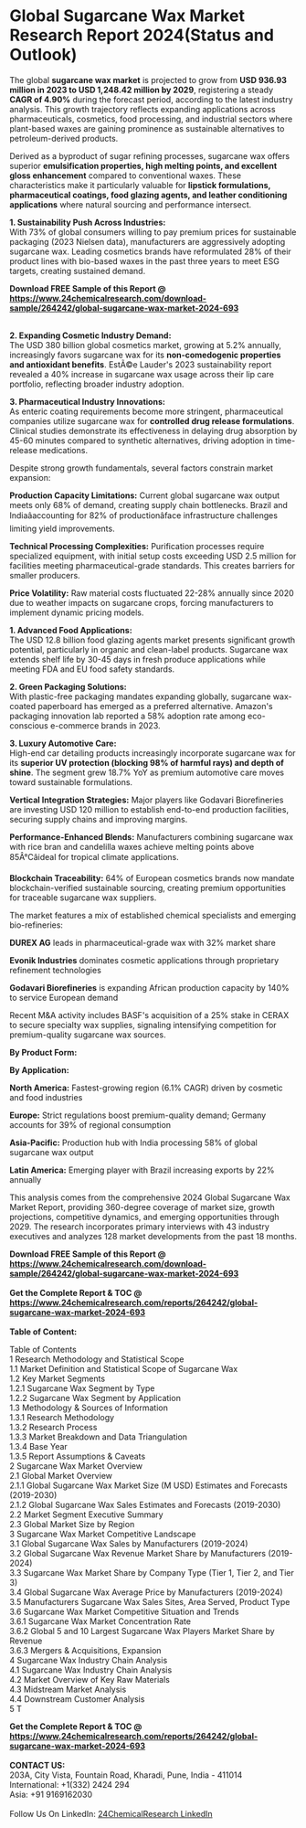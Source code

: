 <h1>Global Sugarcane Wax Market Research Report 2024(Status and Outlook)</h1><p>The global <strong>sugarcane wax market</strong> is projected to grow from <strong>USD 936.93 million in 2023 to USD 1,248.42 million by 2029</strong>, registering a steady <strong>CAGR of 4.90%</strong> during the forecast period, according to the latest industry analysis. This growth trajectory reflects expanding applications across pharmaceuticals, cosmetics, food processing, and industrial sectors where plant-based waxes are gaining prominence as sustainable alternatives to petroleum-derived products.</p><p>Derived as a byproduct of sugar refining processes, sugarcane wax offers superior <strong>emulsification properties, high melting points, and excellent gloss enhancement</strong> compared to conventional waxes. These characteristics make it particularly valuable for <strong>lipstick formulations, pharmaceutical coatings, food glazing agents, and leather conditioning applications</strong> where natural sourcing and performance intersect.</p><p><strong>1. Sustainability Push Across Industries:</strong><br>
With 73% of global consumers willing to pay premium prices for sustainable packaging (2023 Nielsen data), manufacturers are aggressively adopting sugarcane wax. Leading cosmetics brands have reformulated 28% of their product lines with bio-based waxes in the past three years to meet ESG targets, creating sustained demand.</p><div><b>Download FREE Sample of this Report @ 
            <a href="https://www.24chemicalresearch.com/download-sample/264242/global-sugarcane-wax-market-2024-693">
            https://www.24chemicalresearch.com/download-sample/264242/global-sugarcane-wax-market-2024-693</a></b></div><br><p><strong>2. Expanding Cosmetic Industry Demand:</strong><br>
The USD 380 billion global cosmetics market, growing at 5.2% annually, increasingly favors sugarcane wax for its <strong>non-comedogenic properties and antioxidant benefits</strong>. EstÃ©e Lauder's 2023 sustainability report revealed a 40% increase in sugarcane wax usage across their lip care portfolio, reflecting broader industry adoption.</p><p><strong>3. Pharmaceutical Industry Innovations:</strong><br>
As enteric coating requirements become more stringent, pharmaceutical companies utilize sugarcane wax for <strong>controlled drug release formulations</strong>. Clinical studies demonstrate its effectiveness in delaying drug absorption by 45-60 minutes compared to synthetic alternatives, driving adoption in time-release medications.</p><p>Despite strong growth fundamentals, several factors constrain market expansion:</p><p><strong>Production Capacity Limitations:</strong> Current global sugarcane wax output meets only 68% of demand, creating supply chain bottlenecks. Brazil and Indiaâaccounting for 82% of productionâface infrastructure challenges limiting yield improvements.</p><p><strong>Technical Processing Complexities:</strong> Purification processes require specialized equipment, with initial setup costs exceeding USD 2.5 million for facilities meeting pharmaceutical-grade standards. This creates barriers for smaller producers.</p><p><strong>Price Volatility:</strong> Raw material costs fluctuated 22-28% annually since 2020 due to weather impacts on sugarcane crops, forcing manufacturers to implement dynamic pricing models.</p><p><strong>1. Advanced Food Applications:</strong><br>
The USD 12.8 billion food glazing agents market presents significant growth potential, particularly in organic and clean-label products. Sugarcane wax extends shelf life by 30-45 days in fresh produce applications while meeting FDA and EU food safety standards.</p><p><strong>2. Green Packaging Solutions:</strong><br>
With plastic-free packaging mandates expanding globally, sugarcane wax-coated paperboard has emerged as a preferred alternative. Amazon's packaging innovation lab reported a 58% adoption rate among eco-conscious e-commerce brands in 2023.</p><p><strong>3. Luxury Automotive Care:</strong><br>
High-end car detailing products increasingly incorporate sugarcane wax for its <strong>superior UV protection (blocking 98% of harmful rays) and depth of shine</strong>. The segment grew 18.7% YoY as premium automotive care moves toward sustainable formulations.</p><p><strong>Vertical Integration Strategies:</strong> Major players like Godavari Biorefineries are investing USD 120 million to establish end-to-end production facilities, securing supply chains and improving margins.</p><p><strong>Performance-Enhanced Blends:</strong> Manufacturers combining sugarcane wax with rice bran and candelilla waxes achieve melting points above 85Â°Câideal for tropical climate applications.</p><p><strong>Blockchain Traceability:</strong> 64% of European cosmetics brands now mandate blockchain-verified sustainable sourcing, creating premium opportunities for traceable sugarcane wax suppliers.</p><p>The market features a mix of established chemical specialists and emerging bio-refineries:</p><p><strong>DUREX AG</strong> leads in pharmaceutical-grade wax with 32% market share</p><p><strong>Evonik Industries</strong> dominates cosmetic applications through proprietary refinement technologies</p><p><strong>Godavari Biorefineries</strong> is expanding African production capacity by 140% to service European demand</p><p>Recent M&amp;A activity includes BASF's acquisition of a 25% stake in CERAX to secure specialty wax supplies, signaling intensifying competition for premium-quality sugarcane wax sources.</p><p><strong>By Product Form:</strong></p><p><strong>By Application:</strong></p><p><strong>North America:</strong> Fastest-growing region (6.1% CAGR) driven by cosmetic and food industries</p><p><strong>Europe:</strong> Strict regulations boost premium-quality demand; Germany accounts for 39% of regional consumption</p><p><strong>Asia-Pacific:</strong> Production hub with India processing 58% of global sugarcane wax output</p><p><strong>Latin America:</strong> Emerging player with Brazil increasing exports by 22% annually</p><p>This analysis comes from the comprehensive 2024 Global Sugarcane Wax Market Report, providing 360-degree coverage of market size, growth projections, competitive dynamics, and emerging opportunities through 2029. The research incorporates primary interviews with 43 industry executives and analyzes 128 market developments from the past 18 months.</p><div><b>Download FREE Sample of this Report @ 
            <a href="https://www.24chemicalresearch.com/download-sample/264242/global-sugarcane-wax-market-2024-693">
            https://www.24chemicalresearch.com/download-sample/264242/global-sugarcane-wax-market-2024-693</a></b></div><br><div><b>Get the Complete Report & TOC @ 
            <a href="https://www.24chemicalresearch.com/reports/264242/global-sugarcane-wax-market-2024-693">
            https://www.24chemicalresearch.com/reports/264242/global-sugarcane-wax-market-2024-693</a></b></div><br>
            <b>Table of Content:</b><p>Table of Contents<br />
1 Research Methodology and Statistical Scope<br />
1.1 Market Definition and Statistical Scope of Sugarcane Wax<br />
1.2 Key Market Segments<br />
1.2.1 Sugarcane Wax Segment by Type<br />
1.2.2 Sugarcane Wax Segment by Application<br />
1.3 Methodology & Sources of Information<br />
1.3.1 Research Methodology<br />
1.3.2 Research Process<br />
1.3.3 Market Breakdown and Data Triangulation<br />
1.3.4 Base Year<br />
1.3.5 Report Assumptions & Caveats<br />
2 Sugarcane Wax Market Overview<br />
2.1 Global Market Overview<br />
2.1.1 Global Sugarcane Wax Market Size (M USD) Estimates and Forecasts (2019-2030)<br />
2.1.2 Global Sugarcane Wax Sales Estimates and Forecasts (2019-2030)<br />
2.2 Market Segment Executive Summary<br />
2.3 Global Market Size by Region<br />
3 Sugarcane Wax Market Competitive Landscape<br />
3.1 Global Sugarcane Wax Sales by Manufacturers (2019-2024)<br />
3.2 Global Sugarcane Wax Revenue Market Share by Manufacturers (2019-2024)<br />
3.3 Sugarcane Wax Market Share by Company Type (Tier 1, Tier 2, and Tier 3)<br />
3.4 Global Sugarcane Wax Average Price by Manufacturers (2019-2024)<br />
3.5 Manufacturers Sugarcane Wax Sales Sites, Area Served, Product Type<br />
3.6 Sugarcane Wax Market Competitive Situation and Trends<br />
3.6.1 Sugarcane Wax Market Concentration Rate<br />
3.6.2 Global 5 and 10 Largest Sugarcane Wax Players Market Share by Revenue<br />
3.6.3 Mergers & Acquisitions, Expansion<br />
4 Sugarcane Wax Industry Chain Analysis<br />
4.1 Sugarcane Wax Industry Chain Analysis<br />
4.2 Market Overview of Key Raw Materials<br />
4.3 Midstream Market Analysis<br />
4.4 Downstream Customer Analysis<br />
5 T</p><div><b>Get the Complete Report & TOC @ 
            <a href="https://www.24chemicalresearch.com/reports/264242/global-sugarcane-wax-market-2024-693">
            https://www.24chemicalresearch.com/reports/264242/global-sugarcane-wax-market-2024-693</a></b></div><br><b>CONTACT US:</b><br>
            203A, City Vista, Fountain Road, Kharadi, Pune, India - 411014<br>
            International: +1(332) 2424 294<br>
            Asia: +91 9169162030 <br><br>
            Follow Us On LinkedIn: <a href="https://www.linkedin.com/company/24chemicalresearch/">24ChemicalResearch LinkedIn</a>